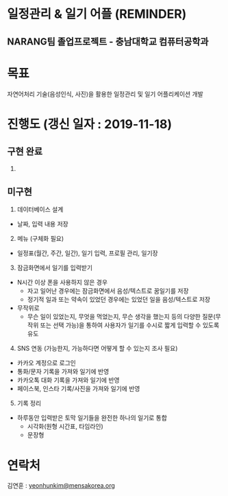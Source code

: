 일정관리 & 일기 어플 (REMINDER) 
==========================================================
NARANG팀 졸업프로젝트 - 충남대학교 컴퓨터공학과
----------------------------------------------------------

# 목표
자연어처리 기술(음성인식, 사진)을 활용한 일정관리 및 일기 어플리케이션 개발

# 진행도 (갱신 일자 : 2019-11-18)
## 구현 완료
1)

## 미구현    
1) 데이터베이스 설계
- 날짜, 입력 내용 저장


2) 메뉴 (구체화 필요)
- 일정표(월간, 주간, 일간), 일기 입력, 프로필 관리, 일기장


3) 잠금화면에서 일기를 입력받기
- N시간 이상 폰을 사용하지 않은 경우
  - 자고 일어난 경우에는 잠금화면에서 음성/텍스트로 꿈일기를 저장
  - 정기적 일과 또는 약속이 있었던 경우에는 있었던 일을 음성/텍스트로 저장
- 무작위로
  - 무슨 일이 있었는지, 무엇을 먹었는지, 무슨 생각을 했는지 등의 다양한 질문(무작위 또는 선택 가능)을 통하여
  사용자가 일기를 수시로 짧게 입력할 수 있도록 유도


4) SNS 연동 (가능한지, 가능하다면 어떻게 할 수 있는지 조사 필요)
- 카카오 계정으로 로그인
- 통화/문자 기록을 가져와 일기에 반영
- 카카오톡 대화 기록을 가져와 일기에 반영
- 페이스북, 인스타 기록/사진을 가져와 일기에 반영


5) 기록 정리
- 하루동안 입력받은 토막 일기들을 완전한 하나의 일기로 통합 
  - 시각화(원형 시간표, 타임라인)
  - 문장형


# 연락처
김연훈 : yeonhunkim@mensakorea.org
